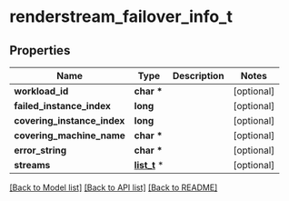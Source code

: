 # renderstream_failover_info_t

## Properties
Name | Type | Description | Notes
------------ | ------------- | ------------- | -------------
**workload_id** | **char \*** |  | [optional] 
**failed_instance_index** | **long** |  | [optional] 
**covering_instance_index** | **long** |  | [optional] 
**covering_machine_name** | **char \*** |  | [optional] 
**error_string** | **char \*** |  | [optional] 
**streams** | [**list_t**](renderstream_stream_info.md) \* |  | [optional] 

[[Back to Model list]](../README.md#documentation-for-models) [[Back to API list]](../README.md#documentation-for-api-endpoints) [[Back to README]](../README.md)


